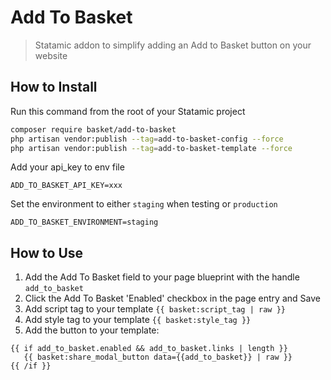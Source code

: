 # Add To Basket

> Statamic addon to simplify adding an Add to Basket button on your website

## How to Install

Run this command from the root of your Statamic project

``` bash
composer require basket/add-to-basket
php artisan vendor:publish --tag=add-to-basket-config --force
php artisan vendor:publish --tag=add-to-basket-template --force
```

Add your api_key to env file

```
ADD_TO_BASKET_API_KEY=xxx
```

Set the environment to either `staging` when testing or `production`

```
ADD_TO_BASKET_ENVIRONMENT=staging
```

## How to Use

1. Add the Add To Basket field to your page blueprint with the handle `add_to_basket`
2. Click the Add To Basket 'Enabled' checkbox in the page entry and Save
3. Add script tag to your template `{{ basket:script_tag | raw }}`
4. Add style tag to your template `{{ basket:style_tag }}`
5. Add the button to your template:
``` antlers
{{ if add_to_basket.enabled && add_to_basket.links | length }}
   {{ basket:share_modal_button data={{add_to_basket}} | raw }}
{{ /if }}
```
